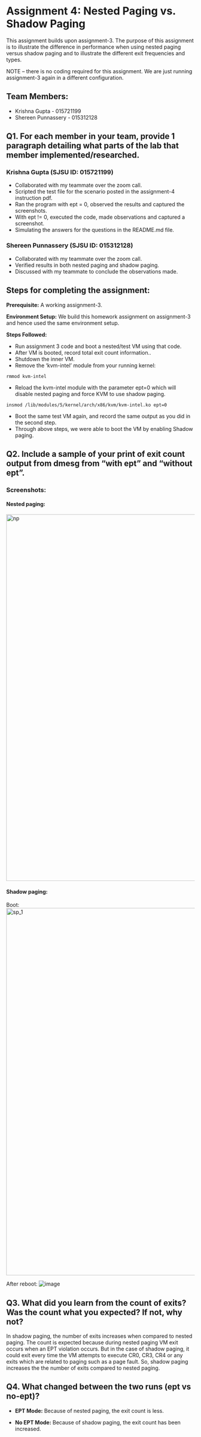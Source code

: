 # Assignment 4: Nested Paging vs. Shadow Paging
This assignment builds upon assignment-3. The purpose of this assignment is to illustrate the difference in performance when using nested paging versus shadow paging and to illustrate the different exit frequencies and types. 

NOTE – there is no coding required for this assignment. We are just running assignment-3 again in a different configuration. 

## Team Members: 
* Krishna Gupta - 015721199
* Shereen Punnassery - 015312128

## Q1. For each member in your team, provide 1 paragraph detailing what parts of the lab that member implemented/researched.

### Krishna Gupta (SJSU ID: 015721199)
- Collaborated with my teammate over the zoom call.
- Scripted the test file for the scenario posted in the assignment-4 instruction pdf.
- Ran the program with ept = 0, observed the results and captured the screenshots.
- With ept != 0, executed the code, made observations and captured a screenshot.
- Simulating the answers for the questions in the README.md file.

### Shereen Punnassery (SJSU ID: 015312128)
- Collaborated with my teammate over the zoom call.
- Verified results in both nested paging and shadow paging.
- Discussed with my teammate to conclude the observations made.

## Steps for completing the assignment:
**Prerequisite:** A working assignment-3.<br />

**Environment Setup:** We build this homework assignment on assignment-3 and hence used the same environment setup.

**Steps Followed:**

* Run assignment 3 code and boot a nested/test VM using that code. 
* After VM is booted, record total exit count information.. 
* Shutdown the inner VM.
* Remove the ‘kvm-intel’ module from your running kernel:
```
rmmod kvm-intel
```
* Reload the kvm-intel module with the parameter ept=0 which will disable nested paging and force KVM to use shadow paging.
```
insmod /lib/modules/5/kernel/arch/x86/kvm/kvm-intel.ko ept=0 
```
* Boot the same test VM again, and record the same output as you did in the second step. 
* Through above steps, we were able to boot the VM by enabling Shadow paging.

## Q2. Include a sample of your print of exit count output from dmesg from “with ept” and “without ept”.
### Screenshots: 
#### Nested paging:
<img width="976" alt="np" src="https://user-images.githubusercontent.com/78829969/145340872-206f0172-8109-41b7-9398-a7065be001ff.png">

#### Shadow paging:
Boot:
<img width="978" alt="sp_1" src="https://user-images.githubusercontent.com/78829969/145341508-87e9828d-72a7-4700-939f-df946f1c1674.png">

After reboot:
![image](https://user-images.githubusercontent.com/78829969/145341940-afb68b66-58dc-48c8-a8e9-751a43c79993.png)

## Q3. What did you learn from the count of exits? Was the count what you expected? If not, why not?
In shadow paging, the number of exits increases when compared to nested paging. The count is expected because during nested paging VM exit occurs when an EPT violation occurs. But in the case of shadow paging, it could exit every time the VM attempts to execute CR0, CR3, CR4 or any exits which are related to paging such as a page fault. So, shadow paging increases the the number of exits compared to nested paging. 

## Q4. What changed between the two runs (ept vs no-ept)?
- **EPT Mode:** Because of nested paging, the exit count is less.

- **No EPT Mode:** Because of shadow paging, the exit count has been increased.
